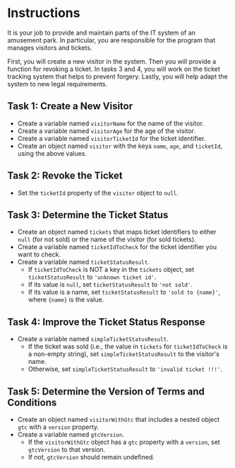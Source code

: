 # Instructions
It is your job to provide and maintain parts of the IT system of an amusement park. In particular, you are responsible for the program that manages visitors and tickets.

First, you will create a new visitor in the system. Then you will provide a function for revoking a ticket. In tasks 3 and 4, you will work on the ticket tracking system that helps to prevent forgery. Lastly, you will help adapt the system to new legal requirements.

## Task 1: Create a New Visitor

- Create a variable named `visitorName` for the name of the visitor.
- Create a variable named `visitorAge` for the age of the visitor.
- Create a variable named `visitorTicketId` for the ticket identifier.
- Create an object named `visitor` with the keys `name`, `age`, and `ticketId`, using the above values.


## Task 2: Revoke the Ticket

- Set the `ticketId` property of the `visitor` object to `null`.


## Task 3: Determine the Ticket Status

- Create an object named `tickets` that  maps ticket identifiers to either `null` (for not sold) or the name of the visitor (for sold tickets).
- Create a variable named `ticketIdToCheck` for the ticket identifier you want to check.
- Create a variable named `ticketStatusResult`.
  - If `ticketIdToCheck` is NOT a key in the `tickets` object, set `ticketStatusResult` to `'unknown ticket id'`.
  - If its value is `null`, set `ticketStatusResult` to `'not sold'`.
  - If its value is a name, set `ticketStatusResult` to `'sold to {name}'`, where `{name}` is the value.


## Task 4: Improve the Ticket Status Response

- Create a variable named `simpleTicketStatusResult`.
  - If the ticket was sold (i.e., the value in `tickets` for `ticketIdToCheck` is a non-empty string), set `simpleTicketStatusResult` to the visitor's name.
  - Otherwise, set `simpleTicketStatusResult` to `'invalid ticket !!!'`.


## Task 5: Determine the Version of Terms and Conditions

- Create an object named `visitorWithGtc` that includes a nested object `gtc` with a `version` property.
- Create a variable named `gtcVersion`.
  - If the `visitorWithGtc` object has a `gtc` property with a `version`, set `gtcVersion` to that version.
  - If not, `gtcVersion` should remain undefined.
